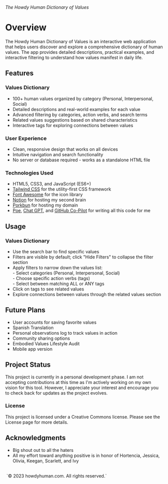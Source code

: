 <i> The Howdy Human Dictionary of Values </i>


# Overview
The Howdy Human Dictionary of Values  is an interactive web application that helps users discover and explore a comprehensive dictionary of human values. The app provides detailed descriptions, practical examples, and interactive filtering to understand how values manifest in daily life.

## Features

### Values Dictionary <br>
- 100+ human values organized by category (Personal, Interpersonal, Social) <br>
- Detailed descriptions and real-world examples for each value <br>
- Advanced filtering by categories, action verbs, and search terms <br>
- Related values suggestions based on shared characteristics <br>
- Interactive tags for exploring connections between values <br>

### User Experience

- Clean, responsive design that works on all devices <br>
- Intuitive navigation and search functionality <br>
- No server or database required - works as a standalone HTML file

###  Technologies Used
- HTML5, CSS3, and JavaScript (ES6+) <br>
- [Tailwind CSS](https://tailwindcss.com/ "Rapidly build modern websites without ever leaving your HTML")
for the utility-first CSS framework <br>
- [Font Awesome](https://fontawesome.com/ "Take the hassle out of icons")
for the icon library <br> 
- [Notion](https://thingsgetweird.com/ "My Notion Workspace") 
for hosting my second brain <br>
- [Porkbun](https://porkbun.com) 
for hosting my domain <br>
- [Poe](https://poe.com), [Chat GPT](https://www.chat.com), and [GitHub Co-Pilot](https://github.com) for writing all this code for me <br>


## Usage
### Values Dictionary
- Use the search bar to find specific values <br>
- Filters are visible by default; click "Hide Filters" to collapse the filter section <br>
- Apply filters to narrow down the values list: <br>
        - Select categories (Personal, Interpersonal, Social) <br>
        - Choose specific action verbs (tags) <br>
        - Select between matching ALL or ANY tags <br>
- Click on tags to see related values <br>
- Explore connections between values through the related values section <br>

## Future Plans
- User accounts for saving favorite values
- Spanish Translation
- Personal observations log to track values in action
- Community sharing options
- Embodied Values Lifestyle Audit
- Mobile app version

## Project Status
This project is currently in a personal development phase. I am not accepting contributions at this time as I'm actively working on my own vision for this tool. However, I appreciate your interest and encourage you to check back for updates as the project evolves.

### License
This project is licensed under a Creative Commons license. Please see the License page for more details.

## Acknowledgments 
- Big shout out to all the haters <br>
- All my effort toward anything positive is in honor of Hortencia, Jessica, Olivia, Keegan, Scarlett, and Ivy </b> <br>
<br>
 `© 2023 howdyhuman.com. All rights reserved.`
